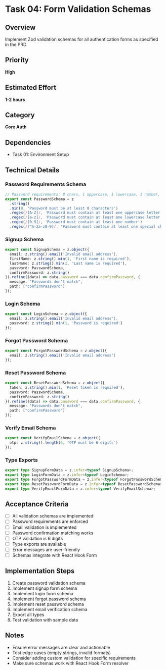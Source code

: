 # Task 04: Form Validation Schemas

## Overview
Implement Zod validation schemas for all authentication forms as specified in the PRD.

## Priority
**High**

## Estimated Effort
**1-2 hours**

## Category
**Core Auth**

## Dependencies
- Task 01: Environment Setup

## Technical Details

### Password Requirements Schema
```typescript
// Password requirements: 8 chars, 1 uppercase, 1 lowercase, 1 number, 1 special
export const PasswordSchema = z
  .string()
  .min(8, 'Password must be at least 8 characters')
  .regex(/[A-Z]/, 'Password must contain at least one uppercase letter')
  .regex(/[a-z]/, 'Password must contain at least one lowercase letter')
  .regex(/[0-9]/, 'Password must contain at least one number')
  .regex(/[^A-Za-z0-9]/, 'Password must contain at least one special character');
```

### Signup Schema
```typescript
export const SignupSchema = z.object({
  email: z.string().email('Invalid email address'),
  firstName: z.string().min(1, 'First name is required'),
  lastName: z.string().min(1, 'Last name is required'),
  password: PasswordSchema,
  confirmPassword: z.string()
}).refine((data) => data.password === data.confirmPassword, {
  message: "Passwords don't match",
  path: ["confirmPassword"]
});
```

### Login Schema
```typescript
export const LoginSchema = z.object({
  email: z.string().email('Invalid email address'),
  password: z.string().min(1, 'Password is required')
});
```

### Forgot Password Schema
```typescript
export const ForgotPasswordSchema = z.object({
  email: z.string().email('Invalid email address')
});
```

### Reset Password Schema
```typescript
export const ResetPasswordSchema = z.object({
  token: z.string().min(1, 'Reset token is required'),
  password: PasswordSchema,
  confirmPassword: z.string()
}).refine((data) => data.password === data.confirmPassword, {
  message: "Passwords don't match",
  path: ["confirmPassword"]
});
```

### Verify Email Schema
```typescript
export const VerifyEmailSchema = z.object({
  otp: z.string().length(6, 'OTP must be 6 digits')
});
```

### Type Exports
```typescript
export type SignupFormData = z.infer<typeof SignupSchema>;
export type LoginFormData = z.infer<typeof LoginSchema>;
export type ForgotPasswordFormData = z.infer<typeof ForgotPasswordSchema>;
export type ResetPasswordFormData = z.infer<typeof ResetPasswordSchema>;
export type VerifyEmailFormData = z.infer<typeof VerifyEmailSchema>;
```

## Acceptance Criteria
- [ ] All validation schemas are implemented
- [ ] Password requirements are enforced
- [ ] Email validation is implemented
- [ ] Password confirmation matching works
- [ ] OTP validation is 6 digits
- [ ] Type exports are available
- [ ] Error messages are user-friendly
- [ ] Schemas integrate with React Hook Form

## Implementation Steps
1. Create password validation schema
2. Implement signup form schema
3. Implement login form schema
4. Implement forgot password schema
5. Implement reset password schema
6. Implement email verification schema
7. Export all types
8. Test validation with sample data

## Notes
- Ensure error messages are clear and actionable
- Test edge cases (empty strings, invalid formats)
- Consider adding custom validation for specific requirements
- Make sure schemas work with React Hook Form resolver 